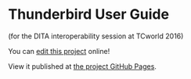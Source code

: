 # Thunderbird User Guide

(for the DITA interoperability session at TCworld 2016)

You can [edit this project](https://www.oxygenxml.com/webapp-demo-aws/app/oxygen.html?url=github%3A%2F%2FgetFileContent%2Fgeorgebina%2Ftekom-dita-demo-doc-source%2Foxygen%2FThunderbird_Basic%2FUser_Guide.ditamap) online!

View it published at [the project GitHub Pages](https://georgebina.github.io/tekom-dita-demo-doc-source/).


